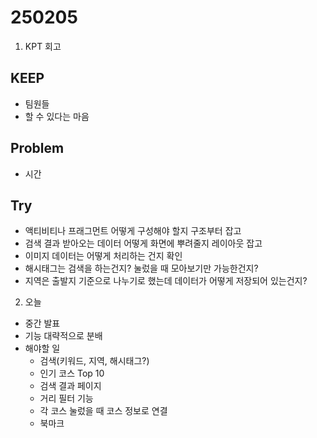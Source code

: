 # 250205

1. KPT 회고

## KEEP
- 팀원들
- 할 수 있다는 마음

## Problem
- 시간

## Try
- 액티비티나 프래그먼트 어떻게 구성해야 할지 구조부터 잡고
- 검색 결과 받아오는 데이터 어떻게 화면에 뿌려줄지 레이아웃 잡고
- 이미지 데이터는 어떻게 처리하는 건지 확인
- 해시태그는 검색을 하는건지? 눌렀을 때 모아보기만 가능한건지?
- 지역은 출발지 기준으로 나누기로 했는데 데이터가 어떻게 저장되어 있는건지?

2. 오늘
- 중간 발표
- 기능 대략적으로 분배
- 해야할 일
    - 검색(키워드, 지역, 해시태그?)
    - 인기 코스 Top 10
    - 검색 결과 페이지
    - 거리 필터 기능
    - 각 코스 눌렀을 때 코스 정보로 연결
    - 북마크